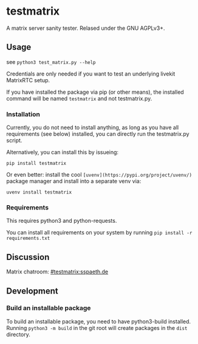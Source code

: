 # testmatrix

A matrix server sanity tester. Relased under the GNU AGPLv3+.

## Usage

see `python3 test_matrix.py --help`

Credentials are only needed if you want to test an underlying livekit
MatrixRTC setup.

If you have installed the package via pip (or other means), the
installed command will be named `testmatrix` and not testmatrix.py.

### Installation

Currently, you do not need to install anything, as long as you have all
requirements (see below) installed, you can directly run the testmatrix.py
script.

Alternatively, you can install this by issueing:

`pip install testmatrix`

Or even better: install the cool `[uvenv](https://pypi.org/project/uvenv/)` package manager and install into a separate venv via:

`uvenv install testmatrix`

### Requirements

This requires python3 and python-requests.

You can install all requirements on your system by running
`pip install -r requirements.txt`

## Discussion

Matrix chatroom: [#testmatrix:sspaeth.de](https://matrix.to/#/#testmatrix:sspaeth.de)

## Development

### Build an installable package

To build an installable package, you need to have python3-build
installed. Running `python3 -m build` in the git root will create
packages in the `dist` directory.
